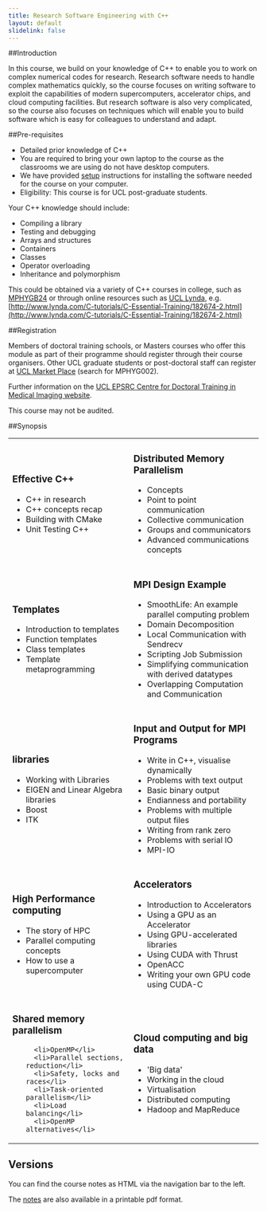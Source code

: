 ```yaml
---
title: Research Software Engineering with C++
layout: default
slidelink: false
---
```


##Introduction

In this course, we build on your knowledge of C++ to enable you to work on complex numerical codes for research.
Research software needs to handle complex mathematics quickly, so the course focuses on writing software to exploit the
capabilities of modern supercomputers, accelerator chips, and cloud computing facilities. But research software is also
very complicated, so the course also focuses on techniques which will enable you to build software which is easy for colleagues
to understand and adapt.

##Pre-requisites

* Detailed prior knowledge of C++
* You are required to bring your own laptop to the course as the classrooms we are using do not have desktop computers.
* We have provided [setup](99Installation) instructions for installing the software needed for the course on
your computer.
* Eligibility: This course is for UCL post-graduate students.

Your C++ knowledge should include:

* Compiling a library
* Testing and debugging
* Arrays and structures
* Containers
* Classes
* Operator overloading
* Inheritance and polymorphism

This could be obtained via a variety of C++ courses in college, such as
[MPHYGB24](https://moodle.ucl.ac.uk/course/view.php?id=5395)
or through online resources such as [UCL Lynda](https://www.ucl.ac.uk/lynda),
 e.g. [http://www.lynda.com/C-tutorials/C-Essential-Training/182674-2.html](http://www.lynda.com/C-tutorials/C-Essential-Training/182674-2.html)

##Registration

Members of doctoral training schools, or Masters courses who offer this module as part of their programme should register through their course organisers. Other UCL graduate students or post-doctoral staff can register at [UCL Market Place](http://onlinestore.ucl.ac.uk/) (search for MPHYG002).

Further information on the [UCL EPSRC Centre for Doctoral Training in Medical Imaging website](http://medicalimaging-cdt.ucl.ac.uk/programmes).

This course may not be audited.

##Synopsis

<table>
 <tbody>
  <tr>
   <td>

<h3>Effective C++</h3><ul>

<li>C++ in research</li>
<li>C++ concepts recap</li>
<li>Building with CMake</li>
<li>Unit Testing C++</li>

   </ul></td>
   <td>

<h3>Distributed Memory Parallelism</h3><ul>

   <li>Concepts</li>
   <li>Point to point communication</li>
   <li>Collective communication</li>
   <li>Groups and communicators</li>
   <li>Advanced communications concepts</li>

   </ul></td>
  </tr>
  <tr>
   <td>

<h3>Templates</h3><ul>

   <li>Introduction to templates</li>
   <li>Function templates</li>
   <li>Class templates</li>
   <li>Template metaprogramming</li>

   </ul></td>
   <td>

<h3>MPI Design Example</h3><ul>

   <li>SmoothLife: An example parallel computing problem</li>
   <li>Domain Decomposition</li>
   <li>Local Communication with Sendrecv</li>
   <li>Scripting Job Submission</li>
   <li>Simplifying communication with derived datatypes</li>
   <li>Overlapping Computation and Communication</li>

   </ul></td>
  </tr>
  <tr>
   <td>

<h3>libraries</h3><ul>

   <li>Working with Libraries</li>
   <li>EIGEN and Linear Algebra libraries</li>
   <li>Boost</li>
   <li>ITK</li>

   </ul></td>
   <td>

<h3>Input and Output for MPI Programs</h3><ul>

   <li>Write in C++, visualise dynamically</li>
   <li>Problems with text output</li>
   <li>Basic binary output</li>
   <li>Endianness and portability</li>
   <li>Problems with multiple output files</li>
   <li>Writing from rank zero</li>
   <li>Problems with serial IO</li>
   <li>MPI-IO</li>

   </ul></td>
  </tr>
  <tr>
   <td>

<h3>High Performance computing</h3><ul>

   <li>The story of HPC</li>
   <li>Parallel computing concepts</li>
   <li>How to use a supercomputer</li>


   </ul></td>
   <td>

<h3>Accelerators</h3><ul>

   <li>Introduction to Accelerators</li>
   <li>Using a GPU as an Accelerator</li>
   <li>Using GPU-accelerated libraries</li>
   <li>Using CUDA with Thrust</li>
   <li>OpenACC</li>
   <li>Writing your own GPU code using CUDA-C</li>

   </ul></td>
  </tr>

  <tr>
   <td>

<h3>Shared memory parallelism</h3><ul>

      <li>OpenMP</li>
      <li>Parallel sections, reduction</li>
      <li>Safety, locks and races</li>
      <li>Task-oriented parallelism</li>
      <li>Load balancing</li>
      <li>OpenMP alternatives</li>

   </ul></td>
   <td>

<h3>Cloud computing and big data</h3><ul>

   <li>'Big data'</li>
   <li>Working in the cloud</li>
   <li>Virtualisation</li>
   <li>Distributed computing</li>
   <li>Hadoop and MapReduce</li>

   </ul></td>
  </tr>

 </tbody>
</table>


Versions
--------

You can find the course notes as HTML via the navigation bar to the left.

The [notes](notes.pdf) are also available in  a printable pdf format.
